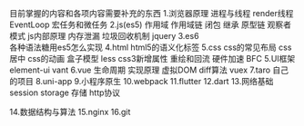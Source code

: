 目前掌握的内容和各项内容需要补充的东西
1.浏览器原理
	进程与线程
	render线程
	EventLoop
	宏任务和微任务
2.js(es5)
	作用域
	作用域链
	闭包
	继承
	原型链
	观察者模式
	js内部原理
	内存泄漏
	垃圾回收机制
	jquery
3.es6	
	各种语法糖用es5怎么实现
4.html
	html5的语义化标签
5.css
	css的常见布局
	css居中
	css的动画
	盒子模型
	less
	css3新增属性
	重绘和回流
	硬件加速
	BFC
5.UI框架
	element-ui
	vant
6.vue
	生命周期
	实现原理
	虚拟DOM
	diff算法
	vuex
7.taro
	自己的项目
8.uni-app
9.小程序原生
10.webpack
11.flutter
12.dart
13.网络基础
	session storage
	存储
	http协议
	
14.数据结构与算法
15.nginx
16.git